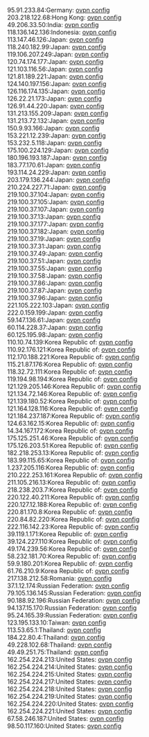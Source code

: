 95.91.233.84:Germany: [ovpn config](vpn/95_91_233_84.ovpn)  
203.218.122.68:Hong Kong: [ovpn config](vpn/203_218_122_68.ovpn)  
49.206.33.50:India: [ovpn config](vpn/49_206_33_50.ovpn)  
118.136.142.136:Indonesia: [ovpn config](vpn/118_136_142_136.ovpn)  
113.147.46.126:Japan: [ovpn config](vpn/113_147_46_126.ovpn)  
118.240.182.99:Japan: [ovpn config](vpn/118_240_182_99.ovpn)  
119.106.207.249:Japan: [ovpn config](vpn/119_106_207_249.ovpn)  
120.74.174.177:Japan: [ovpn config](vpn/120_74_174_177.ovpn)  
121.103.116.56:Japan: [ovpn config](vpn/121_103_116_56.ovpn)  
121.81.189.221:Japan: [ovpn config](vpn/121_81_189_221.ovpn)  
124.140.197.156:Japan: [ovpn config](vpn/124_140_197_156.ovpn)  
126.116.174.135:Japan: [ovpn config](vpn/126_116_174_135.ovpn)  
126.22.21.173:Japan: [ovpn config](vpn/126_22_21_173.ovpn)  
126.91.44.220:Japan: [ovpn config](vpn/126_91_44_220.ovpn)  
131.213.155.209:Japan: [ovpn config](vpn/131_213_155_209.ovpn)  
131.213.72.132:Japan: [ovpn config](vpn/131_213_72_132.ovpn)  
150.9.93.166:Japan: [ovpn config](vpn/150_9_93_166.ovpn)  
153.221.12.239:Japan: [ovpn config](vpn/153_221_12_239.ovpn)  
153.232.5.118:Japan: [ovpn config](vpn/153_232_5_118.ovpn)  
175.100.224.129:Japan: [ovpn config](vpn/175_100_224_129.ovpn)  
180.196.193.187:Japan: [ovpn config](vpn/180_196_193_187.ovpn)  
183.77.170.61:Japan: [ovpn config](vpn/183_77_170_61.ovpn)  
193.114.24.229:Japan: [ovpn config](vpn/193_114_24_229.ovpn)  
203.179.136.244:Japan: [ovpn config](vpn/203_179_136_244.ovpn)  
210.224.227.71:Japan: [ovpn config](vpn/210_224_227_71.ovpn)  
219.100.37.104:Japan: [ovpn config](vpn/219_100_37_104.ovpn)  
219.100.37.105:Japan: [ovpn config](vpn/219_100_37_105.ovpn)  
219.100.37.107:Japan: [ovpn config](vpn/219_100_37_107.ovpn)  
219.100.37.13:Japan: [ovpn config](vpn/219_100_37_13.ovpn)  
219.100.37.177:Japan: [ovpn config](vpn/219_100_37_177.ovpn)  
219.100.37.182:Japan: [ovpn config](vpn/219_100_37_182.ovpn)  
219.100.37.19:Japan: [ovpn config](vpn/219_100_37_19.ovpn)  
219.100.37.31:Japan: [ovpn config](vpn/219_100_37_31.ovpn)  
219.100.37.49:Japan: [ovpn config](vpn/219_100_37_49.ovpn)  
219.100.37.51:Japan: [ovpn config](vpn/219_100_37_51.ovpn)  
219.100.37.55:Japan: [ovpn config](vpn/219_100_37_55.ovpn)  
219.100.37.58:Japan: [ovpn config](vpn/219_100_37_58.ovpn)  
219.100.37.86:Japan: [ovpn config](vpn/219_100_37_86.ovpn)  
219.100.37.87:Japan: [ovpn config](vpn/219_100_37_87.ovpn)  
219.100.37.96:Japan: [ovpn config](vpn/219_100_37_96.ovpn)  
221.105.222.103:Japan: [ovpn config](vpn/221_105_222_103.ovpn)  
222.0.159.199:Japan: [ovpn config](vpn/222_0_159_199.ovpn)  
59.147.136.61:Japan: [ovpn config](vpn/59_147_136_61.ovpn)  
60.114.228.37:Japan: [ovpn config](vpn/60_114_228_37.ovpn)  
60.125.195.98:Japan: [ovpn config](vpn/60_125_195_98.ovpn)  
110.10.74.139:Korea Republic of: [ovpn config](vpn/110_10_74_139.ovpn)  
110.92.176.121:Korea Republic of: [ovpn config](vpn/110_92_176_121.ovpn)  
112.170.188.221:Korea Republic of: [ovpn config](vpn/112_170_188_221.ovpn)  
115.21.87.176:Korea Republic of: [ovpn config](vpn/115_21_87_176.ovpn)  
118.32.72.111:Korea Republic of: [ovpn config](vpn/118_32_72_111.ovpn)  
119.194.98.194:Korea Republic of: [ovpn config](vpn/119_194_98_194.ovpn)  
121.129.205.146:Korea Republic of: [ovpn config](vpn/121_129_205_146.ovpn)  
121.134.72.146:Korea Republic of: [ovpn config](vpn/121_134_72_146.ovpn)  
121.139.180.52:Korea Republic of: [ovpn config](vpn/121_139_180_52.ovpn)  
121.164.128.116:Korea Republic of: [ovpn config](vpn/121_164_128_116.ovpn)  
121.184.237.187:Korea Republic of: [ovpn config](vpn/121_184_237_187.ovpn)  
124.63.162.15:Korea Republic of: [ovpn config](vpn/124_63_162_15.ovpn)  
14.34.167.172:Korea Republic of: [ovpn config](vpn/14_34_167_172.ovpn)  
175.125.251.46:Korea Republic of: [ovpn config](vpn/175_125_251_46.ovpn)  
175.126.203.51:Korea Republic of: [ovpn config](vpn/175_126_203_51.ovpn)  
182.218.253.13:Korea Republic of: [ovpn config](vpn/182_218_253_13.ovpn)  
183.99.115.65:Korea Republic of: [ovpn config](vpn/183_99_115_65.ovpn)  
1.237.205.116:Korea Republic of: [ovpn config](vpn/1_237_205_116.ovpn)  
210.222.253.161:Korea Republic of: [ovpn config](vpn/210_222_253_161.ovpn)  
211.105.216.13:Korea Republic of: [ovpn config](vpn/211_105_216_13.ovpn)  
218.238.203.7:Korea Republic of: [ovpn config](vpn/218_238_203_7.ovpn)  
220.122.40.211:Korea Republic of: [ovpn config](vpn/220_122_40_211.ovpn)  
220.127.12.188:Korea Republic of: [ovpn config](vpn/220_127_12_188.ovpn)  
220.81.170.8:Korea Republic of: [ovpn config](vpn/220_81_170_8.ovpn)  
220.84.82.220:Korea Republic of: [ovpn config](vpn/220_84_82_220.ovpn)  
222.116.142.23:Korea Republic of: [ovpn config](vpn/222_116_142_23.ovpn)  
39.119.1.171:Korea Republic of: [ovpn config](vpn/39_119_1_171.ovpn)  
39.124.227.110:Korea Republic of: [ovpn config](vpn/39_124_227_110.ovpn)  
49.174.239.56:Korea Republic of: [ovpn config](vpn/49_174_239_56.ovpn)  
58.232.181.70:Korea Republic of: [ovpn config](vpn/58_232_181_70.ovpn)  
59.9.180.201:Korea Republic of: [ovpn config](vpn/59_9_180_201.ovpn)  
61.76.210.9:Korea Republic of: [ovpn config](vpn/61_76_210_9.ovpn)  
217.138.212.58:Romania: [ovpn config](vpn/217_138_212_58.ovpn)  
37.1.12.174:Russian Federation: [ovpn config](vpn/37_1_12_174.ovpn)  
79.105.136.145:Russian Federation: [ovpn config](vpn/79_105_136_145.ovpn)  
90.188.92.196:Russian Federation: [ovpn config](vpn/90_188_92_196.ovpn)  
94.137.15.170:Russian Federation: [ovpn config](vpn/94_137_15_170.ovpn)  
95.24.165.39:Russian Federation: [ovpn config](vpn/95_24_165_39.ovpn)  
123.195.133.10:Taiwan: [ovpn config](vpn/123_195_133_10.ovpn)  
113.53.65.1:Thailand: [ovpn config](vpn/113_53_65_1.ovpn)  
184.22.80.4:Thailand: [ovpn config](vpn/184_22_80_4.ovpn)  
49.228.102.68:Thailand: [ovpn config](vpn/49_228_102_68.ovpn)  
49.49.251.75:Thailand: [ovpn config](vpn/49_49_251_75.ovpn)  
162.254.224.213:United States: [ovpn config](vpn/162_254_224_213.ovpn)  
162.254.224.214:United States: [ovpn config](vpn/162_254_224_214.ovpn)  
162.254.224.215:United States: [ovpn config](vpn/162_254_224_215.ovpn)  
162.254.224.217:United States: [ovpn config](vpn/162_254_224_217.ovpn)  
162.254.224.218:United States: [ovpn config](vpn/162_254_224_218.ovpn)  
162.254.224.219:United States: [ovpn config](vpn/162_254_224_219.ovpn)  
162.254.224.220:United States: [ovpn config](vpn/162_254_224_220.ovpn)  
162.254.224.221:United States: [ovpn config](vpn/162_254_224_221.ovpn)  
67.58.246.187:United States: [ovpn config](vpn/67_58_246_187.ovpn)  
98.50.117.160:United States: [ovpn config](vpn/98_50_117_160.ovpn)  
